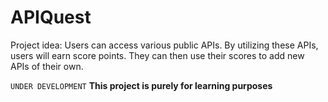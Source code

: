 # APIQuest

Project idea: Users can access various public APIs. By utilizing these APIs, users will earn score points. They can then use their scores to add new APIs of their own.

`UNDER DEVELOPMENT`
<strong>This project is purely for learning purposes</strong>
